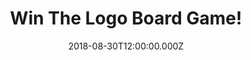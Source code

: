 ---
campaign-uuid: "c-c6bdab3f-d84d-4f73-9a8f-0d244747060a"
type: "Competition"
category: "Entertainment"
date: "2018-08-30T12:00:00.000Z"
end-date: "2018-09-30T23:59:00.000Z"
disable-form: false
is_promoted: false
has_entry_page: true
title: "Win The Logo Board Game!"
competition-description: "<p>We have in our hands the game of things you know and\
  \ love. The things that you’ve grown up with; things from your childhood and things\
  \ from today. The Logo Board Game!</p>\r\n<p>It taps into the knowledge we've piled\
  \ up over our lives and adds a few astonishing facts and surprises to entertain\
  \ the whole family! A totally MUST for a great night in!</p>"
hero-header: "Win The Logo Board Game!"
terms-confirmation: "N/A"
banner-img: "https://assets.expresslyapp.com/asset-2b8df199-b12d-455b-a350-028a0e92caaf.jpg"
logo-left-href: "aaa.nme.com"
logo-left-image: "https://assets.expresslyapp.com/asset-7e4b2002-1fcf-4950-8f24-382d654c58f3.jpg"
logo-left-title: "nme aaa"
bg-image-hero: "https://assets.expresslyapp.com/asset-d9eb44de-be63-4743-9c06-7641901297e6.jpg"
bg-image-first: "https://assets.expresslyapp.com/asset-9bb9f8bd-7cde-453f-ad38-310948541df2.jpg"
section1-content: "<p>Not just Logos, of course, but products, and packaging, and\
  \ flavours, and characters, and advertising, and the world around you. From the\
  \ High Street to your kitchen cupboards; from the car in your garage to the clothes\
  \ in your wardrobe!</p>\r\n<p>For 2-6 players aged 12 to Adult, Logos Board Game\
  \ is so easy to play just answer the questions to leap around the board and the\
  \ first player to answer correctly in the winning zone wins!</p>\r\n<p>Easy to learn\
  \ and fun to play, Logo’s the family game that you’ll return to again and again!\
  \ Enter the form below for a chance to win this amazing board game and get ready\
  \ to have endless laughs with your loved ones!</p>"
entry-title: "Win The Logo Board Game!"
entry-content: "Enter the draw to win The Logo Board Game by completing the form below\
  \ before 23:59 on 30th of September 2018."
has-winner: false
prize-description: "Winner wins The Logo Board Game."
special-conditions: "Multiple entries are allowed up to one every day."
---